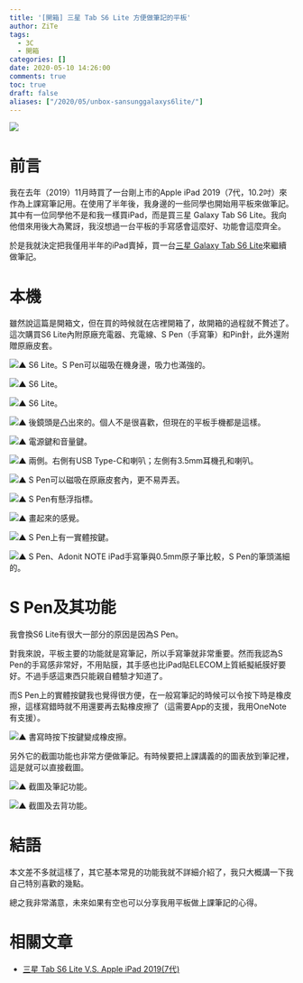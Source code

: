 ```yaml
---
title: '[開箱] 三星 Tab S6 Lite 方便做筆記的平板'
author: ZiTe
tags:
  - 3C
  - 開箱
categories: []
date: 2020-05-10 14:26:00
comments: true
toc: true
draft: false
aliases: ["/2020/05/unbox-sansunggalaxys6lite/"]
---
```

![](https://1.bp.blogspot.com/-cQjRvWjr9-I/XreSQ-V3G8I/AAAAAAAACWs/vjWRAiRKk2o6wtk2E1oZUbtFGri0N5MVgCPcBGAsYHg/s640/ZPH_0313.JPG)

# 前言

我在去年（2019）11月時買了一台剛上市的Apple iPad 2019（7代，10.2吋）來作為上課寫筆記用。在使用了半年後，我身邊的一些同學也開始用平板來做筆記。其中有一位同學他不是和我一樣買iPad，而是買三星 Galaxy Tab S6 Lite。我向他借來用後大為驚訝，我沒想過一台平板的手寫感會這麼好、功能會這麼齊全。

於是我就決定把我僅用半年的iPad賣掉，買一台[三星 Galaxy Tab S6 Lite](https://www.samsung.com/tw/tablets/galaxy-tab-s6-lite-p610/SM-P610NZIABRI/)來繼續做筆記。

<!--more-->

# 本機

雖然說這篇是開箱文，但在買的時候就在店裡開箱了，故開箱的過程就不贅述了。這次購買S6 Lite內附原廠充電器、充電線、S Pen（手寫筆）和Pin針，此外還附贈原廠皮套。

![▲ S6 Lite。S Pen可以磁吸在機身邊，吸力也滿強的。](https://1.bp.blogspot.com/-jORFyHIuprk/XreSQ4rxN_I/AAAAAAAACWs/x2sMmDIbnRMY4NGdtSTW6BLmJAt7bs4rACPcBGAsYHg/s1600/ZPH_0243.JPG)

![▲ S6 Lite。](https://1.bp.blogspot.com/-iRwOZoLiHuw/XreSQ4y7nII/AAAAAAAACWs/i_qD_50PPBsEgnus9voTVuGa595MJtf7QCPcBGAsYHg/s1600/ZPH_0244.JPG)

![▲ S6 Lite。](https://3.bp.blogspot.com/-VtgM3kSJAbQ/XreSQ8FrKII/AAAAAAAACWs/C5w_n5TSeD4JIiG7axGgba9HdesxZqvigCPcBGAsYHg/s1600/ZPH_0245.JPG)

![▲ 後鏡頭是凸出來的。個人不是很喜歡，但現在的平板手機都是這樣。](https://3.bp.blogspot.com/-CTj43owpBZk/XreSQ8VYiSI/AAAAAAAACWs/sNIcImj1FW4wt7yD3TsM13ErXIBJFDtTwCPcBGAsYHg/s1600/ZPH_0250.JPG)

![▲ 電源鍵和音量鍵。](https://2.bp.blogspot.com/-4s7dm3PqnXw/XreSQ_F0MhI/AAAAAAAACWs/WRt4uQOtR1osdpHMs-QuY2fWsRF_wYmSQCPcBGAsYHg/s1600/ZPH_0276.JPG)

![▲ 兩側。右側有USB Type-C和喇叭；左側有3.5mm耳機孔和喇叭。](https://1.bp.blogspot.com/-wZzqbVLoQNk/XreSQycqyPI/AAAAAAAACWs/mb7Zy9vW974VNzmx3UqPAZa9dhtIzZoIACPcBGAsYHg/s1600/imgonline-com-ua-twotoone-7S0HmPbEY1Zm.jpg)

![▲ S Pen可以磁吸在原廠皮套內，更不易弄丟。](https://3.bp.blogspot.com/-dd3R519RWtU/XreSQ6qci2I/AAAAAAAACWs/hLr3TQ1nPH02UUaQcw_YdfBVkCb7JBlgACPcBGAsYHg/s1600/ZPH_0291.JPG)

![▲ S Pen有懸浮指標。](https://2.bp.blogspot.com/-zNxumy9MJEQ/XreSQ9AKm9I/AAAAAAAACWs/oR0O5-8HTJoVEA6cZeWAMweJ8goxabCDQCPcBGAsYHg/s1600/ZPH_0304.JPG)

![▲ 畫起來的感覺。](https://3.bp.blogspot.com/-2oSUJr4dy0c/XreSQ2fP5jI/AAAAAAAACWs/OaslBQeYinoErTmgfo0rAk9XUl7XuuCgACPcBGAsYHg/s1600/ZPH_0216.JPG)

![▲ S Pen上有一實體按鍵。](https://2.bp.blogspot.com/-h793QSNeErQ/XreSQ5DBMVI/AAAAAAAACWs/oebKLE5hL6Y5fGZwIwGkh0zYPJ2g-qqxgCPcBGAsYHg/s1600/ZPH_0302.JPG)

![▲ S Pen、Adonit NOTE iPad手寫筆與0.5mm原子筆比較，S Pen的筆頭滿細的。](https://2.bp.blogspot.com/-oVCwket_wic/XreSQ_3x9rI/AAAAAAAACWs/nAtYjRaC0kY7vmLrWUkXYCsIZoCJuNmNgCPcBGAsYHg/s1600/ZPH_0301.JPG)

# S Pen及其功能

我會換S6 Lite有很大一部分的原因是因為S Pen。

對我來說，平板主要的功能就是寫筆記，所以手寫筆就非常重要。然而我認為S Pen的手寫感非常好，不用貼膜，其手感也比iPad貼ELECOM上質紙擬紙膜好要好。不過手感這東西只能親自體驗才知道了。

而S Pen上的實體按鍵我也覺得很方便，在一般寫筆記的時候可以令按下時是橡皮擦，這樣寫錯時就不用還要再去點橡皮擦了（這需要App的支援，我用OneNote有支援）。

![▲ 書寫時按下按鍵變成橡皮擦。](https://4.bp.blogspot.com/-sV2S_fbK_dA/XreSQ-A0r8I/AAAAAAAACWs/SMsH6y2w238JVV_RM6TGfXGxgbBOpFRHgCPcBGAsYHg/s1600/S6Lite_%25E7%25AD%2586%25E6%258C%2589%25E9%258D%25B5.gif)

另外它的截圖功能也非常方便做筆記。有時候要把上課講義的的圖表放到筆記裡，這是就可以直接截圖。

![▲ 截圖及筆記功能。](https://1.bp.blogspot.com/-_5I0VvFOMmY/XreSQyKBNQI/AAAAAAAACWs/ujn7hAN_LcEpVNv6v7GN9XKcycpXIholgCPcBGAsYHg/s1600/S6Lite_%25E6%2588%25AA%25E5%259C%2596%25E7%2595%25AB.gif)

![▲ 截圖及去背功能。](https://4.bp.blogspot.com/-IO5JvxzkZZc/XreSQ7oa5UI/AAAAAAAACWs/ZjgmA7Sc858n3MOJdqfcs-ZVgXEzKpldACPcBGAsYHg/s1600/S6Lite_%25E5%258E%25BB%25E8%2583%258C.gif)

# 結語

本文差不多就這樣了，其它基本常見的功能我就不詳細介紹了，我只大概講一下我自己特別喜歡的幾點。

總之我非常滿意，未來如果有空也可以分享我用平板做上課筆記的心得。

# 相關文章

* [三星 Tab S6 Lite V.S. Apple iPad 2019(7代)](/posts/s6lite-vs-ipad2019/)
